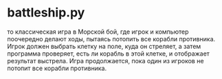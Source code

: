 # battleship.py

то классическая игра в Морской бой, где игрок и компьютер поочередно делают ходы, пытаясь потопить все корабли противника. Игрок должен выбрать клетку на поле, куда он стреляет, а затем программа проверяет, есть ли корабль в этой клетке, и отображает результат выстрела. Игра продолжается, пока один из игроков не потопит все корабли противника.
